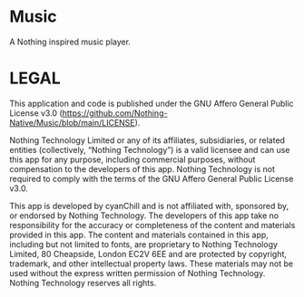 # Music

A Nothing inspired music player.

# LEGAL

This application and code is published under the GNU Affero General Public License v3.0 (https://github.com/Nothing-Native/Music/blob/main/LICENSE).

Nothing Technology Limited or any of its affiliates, subsidiaries, or related entities (collectively, “Nothing Technology”) is a valid licensee and can use this app for any purpose, including commercial purposes, without compensation to the developers of this app. Nothing Technology is not required to comply with the terms of the GNU Affero General Public License v3.0.

This app is developed by cyanChill and is not affiliated with, sponsored by, or endorsed by Nothing Technology. The developers of this app take no responsibility for the accuracy or completeness of the content and materials provided in this app. The content and materials contained in this app, including but not limited to fonts, are proprietary to Nothing Technology Limited, 80 Cheapside, London EC2V 6EE and are protected by copyright, trademark, and other intellectual property laws. These materials may not be used without the express written permission of Nothing Technology. Nothing Technology reserves all rights.

